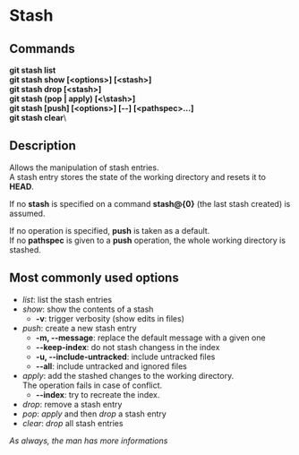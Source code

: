 Stash
===

Commands
---
**git stash list**\
**git stash show [\<options\>] [\<stash\>]**\
**git stash drop [\<stash\>]**\
**git stash (pop | apply) [<\stash\>]**\
**git stash [push] [\<options\>] [\-\-] [\<pathspec\>...]**\
**git stash clear**\

Description
---

Allows the manipulation of stash entries.\
A stash entry stores the state of the working directory and resets it to **HEAD**.

If no **stash** is specified on a command **stash@{0}** (the last stash created) is assumed.

If no operation is specified, **push** is taken as a default.\
If no **pathspec** is given to a **push** operation, the whole working directory is stashed.

Most commonly used options
---

* *list*: list the stash entries
* *show*: show the contents of a stash
    * **-v**: trigger verbosity (show edits in files)
* *push*: create a new stash entry
    * **-m, \-\-message**: replace the default message with a given one
    * **\-\-keep-index**: do not stash changess in the index
    * **-u, \-\-include-untracked**: include untracked files
    * **\-\-all**: include untracked and ignored files
* *apply*: add the stashed changes to the working directory.\
The operation fails in case of conflict.
    * **\-\-index**: try to recreate the index.
* *drop*: remove a stash entry
* *pop*: *apply* and then *drop* a stash entry
* *clear*: *drop* all stash entries

*As always, the man has more informations*
